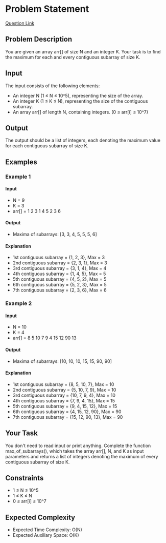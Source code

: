 # Problem Statement
[Question Link](https://www.geeksforgeeks.org/problems/maximum-of-all-subarrays-of-size-k3101/1?page=1&sprint=ca8ae412173dbd8346c26a0295d098fd&sortBy=difficulty)
## Problem Description

You are given an array arr[] of size N and an integer K. Your task is to find the maximum for each and every contiguous subarray of size K.

## Input

The input consists of the following elements:

- An integer N (1 ≤ N ≤ 10^5), representing the size of the array.
- An integer K (1 ≤ K ≤ N), representing the size of the contiguous subarray.
- An array arr[] of length N, containing integers. (0 ≤ arr[i] ≤ 10^7)

## Output

The output should be a list of integers, each denoting the maximum value for each contiguous subarray of size K.

## Examples

### Example 1

#### Input
- N = 9
- K = 3
- arr[] = 1 2 3 1 4 5 2 3 6

#### Output
- Maxima of subarrays: [3, 3, 4, 5, 5, 5, 6]

#### Explanation
- 1st contiguous subarray = {1, 2, 3}, Max = 3
- 2nd contiguous subarray = {2, 3, 1}, Max = 3
- 3rd contiguous subarray = {3, 1, 4}, Max = 4
- 4th contiguous subarray = {1, 4, 5}, Max = 5
- 5th contiguous subarray = {4, 5, 2}, Max = 5
- 6th contiguous subarray = {5, 2, 3}, Max = 5
- 7th contiguous subarray = {2, 3, 6}, Max = 6

### Example 2

#### Input
- N = 10
- K = 4
- arr[] = 8 5 10 7 9 4 15 12 90 13

#### Output
- Maxima of subarrays: [10, 10, 10, 15, 15, 90, 90]

#### Explanation
- 1st contiguous subarray = {8, 5, 10, 7}, Max = 10
- 2nd contiguous subarray = {5, 10, 7, 9}, Max = 10
- 3rd contiguous subarray = {10, 7, 9, 4}, Max = 10
- 4th contiguous subarray = {7, 9, 4, 15}, Max = 15
- 5th contiguous subarray = {9, 4, 15, 12}, Max = 15
- 6th contiguous subarray = {4, 15, 12, 90}, Max = 90
- 7th contiguous subarray = {15, 12, 90, 13}, Max = 90

## Your Task

You don't need to read input or print anything. Complete the function max_of_subarrays(), which takes the array arr[], N, and K as input parameters and returns a list of integers denoting the maximum of every contiguous subarray of size K.

## Constraints

- 1 ≤ N ≤ 10^5
- 1 ≤ K ≤ N
- 0 ≤ arr[i] ≤ 10^7

## Expected Complexity

- Expected Time Complexity: O(N)
- Expected Auxiliary Space: O(K)
